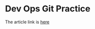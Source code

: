 # Dev Ops Git Practice

The article link is [here](https://medium.com/@vishalmalo272000/the-future-of-software-industry-a-look-into-the-current-trends-e0ae8335fdc4)

